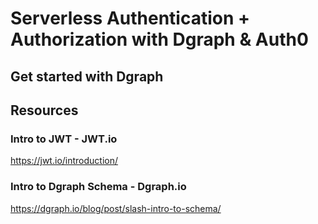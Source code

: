# Serverless Authentication + Authorization with Dgraph & Auth0

## Get started with Dgraph


## Resources
### Intro to JWT - JWT.io
https://jwt.io/introduction/

### Intro to Dgraph Schema - Dgraph.io
https://dgraph.io/blog/post/slash-intro-to-schema/
